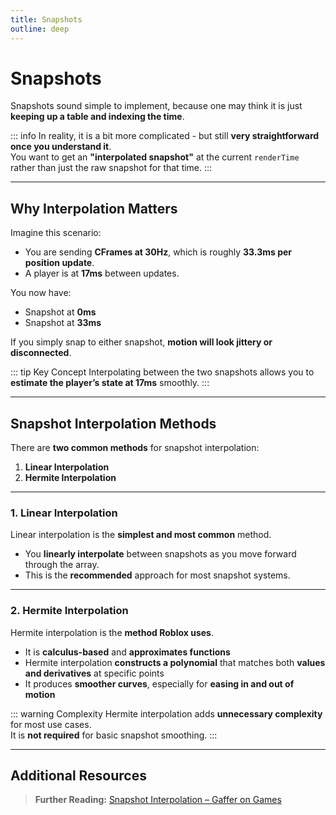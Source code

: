 ```yaml
---
title: Snapshots
outline: deep
---
```


# Snapshots

Snapshots sound simple to implement, because one may think it is just **keeping up a table and indexing the time**.  

::: info
In reality, it is a bit more complicated - but still **very straightforward once you understand it**.  
You want to get an **"interpolated snapshot"** at the current `renderTime` rather than just the raw snapshot for that time.
:::

---

## Why Interpolation Matters

Imagine this scenario:

- You are sending **CFrames at 30Hz**, which is roughly **33.3ms per position update**.  
- A player is at **17ms** between updates.  

You now have:

- Snapshot at **0ms**  
- Snapshot at **33ms**  

If you simply snap to either snapshot, **motion will look jittery or disconnected**.

::: tip Key Concept
Interpolating between the two snapshots allows you to **estimate the player’s state at 17ms** smoothly.
:::

---

## Snapshot Interpolation Methods

There are **two common methods** for snapshot interpolation:

1. **Linear Interpolation**  
2. **Hermite Interpolation**

---

### 1. Linear Interpolation

Linear interpolation is the **simplest and most common** method.

- You **linearly interpolate** between snapshots as you move forward through the array.  
- This is the **recommended** approach for most snapshot systems.

---

### 2. Hermite Interpolation

Hermite interpolation is the **method Roblox uses**.

- It is **calculus-based** and **approximates functions**  
- Hermite interpolation **constructs a polynomial** that matches both **values and derivatives** at specific points  
- It produces **smoother curves**, especially for **easing in and out of motion**  

::: warning Complexity
Hermite interpolation adds **unnecessary complexity** for most use cases.  
It is **not required** for basic snapshot smoothing.
:::

---

## Additional Resources

> **Further Reading:** [Snapshot Interpolation – Gaffer on Games](https://gafferongames.com/post/snapshot_interpolation/)
